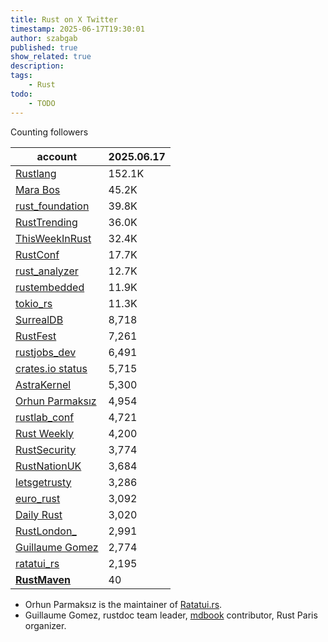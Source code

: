 ```yaml
---
title: Rust on X Twitter
timestamp: 2025-06-17T19:30:01
author: szabgab
published: true
show_related: true
description:
tags:
    - Rust
todo:
    - TODO
---
```


Counting followers

| account                                          |  2025.06.17 |
| ------------------------------------------------ | ----------- |
| [Rustlang](https://x.com/rustlang)               | 152.1K      |
| [Mara Bos](https://x.com/m_ou_se)                |  45.2K      |
| [rust_foundation](https://x.com/rust_foundation) |  39.8K      |
| [RustTrending](https://x.com/RustTrending)       |  36.0K      |
| [ThisWeekInRust](https://x.com/ThisWeekInRust)   |  32.4K      |
| [RustConf](https://x.com/rustconf)               |  17.7K      |
| [rust_analyzer](https://x.com/rust_analyzer)     |  12.7K      |
| [rustembedded](https://x.com/rustembedded)       |  11.9K      |
| [tokio_rs](https://x.com/tokio_rs)               |  11.3K      |
| [SurrealDB](https://x.com/SurrealDB)             |  8,718      |
| [RustFest](https://x.com/RustFest)               |  7,261      |
| [rustjobs_dev](https://x.com/rustjobs_dev)       |  6,491      |
| [crates.io status](https://x.com/cratesiostatus) |  5,715      |
| [AstraKernel](https://x.com/AstraKernel)         |  5,300      |
| [Orhun Parmaksız](https://x.com/orhundev)        |  4,954      |
| [rustlab_conf](https://x.com/rustlab_conf)       |  4,721      |
| [Rust Weekly](https://x.com/RustDiscussions)     |  4,200      |
| [RustSecurity](https://x.com/RustSecurity)       |  3,774      |
| [RustNationUK](https://x.com/RustNationUK)       |  3,684      |
| [letsgetrusty](https://x.com/letsgetrusty)       |  3,286      |
| [euro_rust](https://x.com/euro_rust)             |  3,092      |
| [Daily Rust](https://x.com/rustoftheday)         |  3,020      |
| [RustLondon_](https://x.com/RustLondon_)         |  2,991      |
| [Guillaume Gomez](https://x.com/imperioworld_)   | 2,774       |
| [ratatui_rs](https://x.com/ratatui_rs)           |  2,195      |
| [**RustMaven**](https://x.com/RustMaven)         |     40      |

* Orhun Parmaksız is the maintainer of [Ratatui.rs](https://ratatui.rs/).
* Guillaume Gomez, rustdoc team leader, [mdbook](https://rust-lang.github.io/mdBook/) contributor, Rust Paris organizer.


